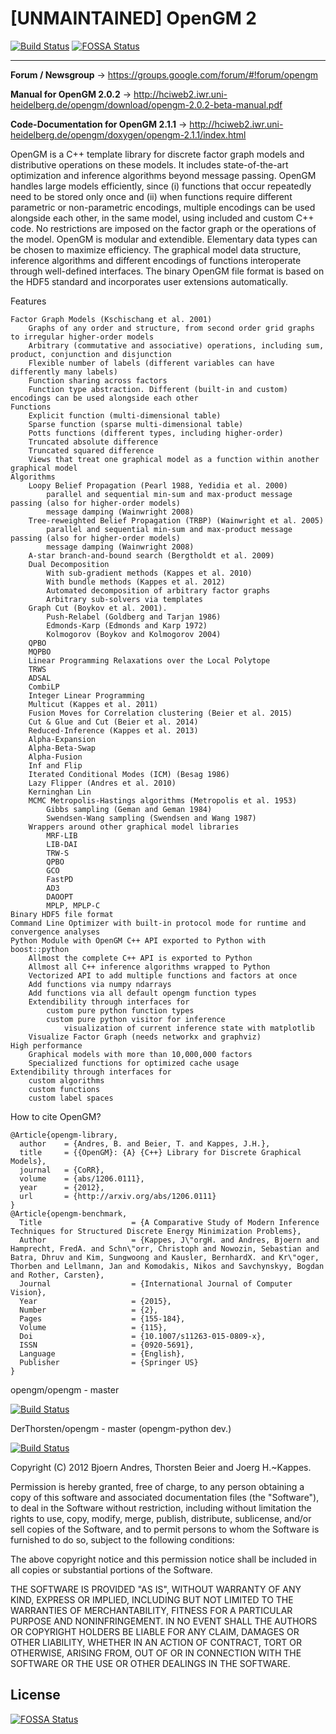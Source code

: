 [UNMAINTAINED] OpenGM 2
================================

[![Build Status](https://travis-ci.org/opengm/opengm.png?branch=master)](https://travis-ci.org/opengm/opengm)
[![FOSSA Status](https://app.fossa.com/api/projects/git%2Bgithub.com%2Fcarloskcheung%2Fopengm.svg?type=shield)](https://app.fossa.com/projects/git%2Bgithub.com%2Fcarloskcheung%2Fopengm?ref=badge_shield)


-----------------------------------------------------------------------------------------------

**Forum / Newsgroup** -> https://groups.google.com/forum/#!forum/opengm

**Manual for OpenGM 2.0.2** -> http://hciweb2.iwr.uni-heidelberg.de/opengm/download/opengm-2.0.2-beta-manual.pdf

**Code-Documentation for OpenGM 2.1.1** -> http://hciweb2.iwr.uni-heidelberg.de/opengm/doxygen/opengm-2.1.1/index.html

OpenGM is a C++ template library for discrete factor graph models and distributive operations on these models. It includes state-of-the-art optimization and inference algorithms beyond message passing. OpenGM handles large models efficiently, since (i) functions that occur repeatedly need to be stored only once and (ii) when functions require different parametric or non-parametric encodings, multiple encodings can be used alongside each other, in the same model, using included and custom C++ code. No restrictions are imposed on the factor graph or the operations of the model. OpenGM is modular and extendible. Elementary data types can be chosen to maximize efficiency. The graphical model data structure, inference algorithms and different encodings of functions interoperate through well-defined interfaces. The binary OpenGM file format is based on the HDF5 standard and incorporates user extensions automatically.

Features

    Factor Graph Models (Kschischang et al. 2001)
        Graphs of any order and structure, from second order grid graphs to irregular higher-order models
        Arbitrary (commutative and associative) operations, including sum, product, conjunction and disjunction
        Flexible number of labels (different variables can have differently many labels)
        Function sharing across factors
        Function type abstraction. Different (built-in and custom) encodings can be used alongside each other
    Functions
        Explicit function (multi-dimensional table)
        Sparse function (sparse multi-dimensional table)
        Potts functions (different types, including higher-order)
        Truncated absolute difference
        Truncated squared difference
        Views that treat one graphical model as a function within another graphical model
    Algorithms
        Loopy Belief Propagation (Pearl 1988, Yedidia et al. 2000)
            parallel and sequential min-sum and max-product message passing (also for higher-order models)
            message damping (Wainwright 2008)
        Tree-reweighted Belief Propagation (TRBP) (Wainwright et al. 2005)
            parallel and sequential min-sum and max-product message passing (also for higher-order models)
            message damping (Wainwright 2008)
        A-star branch-and-bound search (Bergtholdt et al. 2009)
        Dual Decomposition
            With sub-gradient methods (Kappes et al. 2010)
            With bundle methods (Kappes et al. 2012)
            Automated decomposition of arbitrary factor graphs
            Arbitrary sub-solvers via templates
        Graph Cut (Boykov et al. 2001).
            Push-Relabel (Goldberg and Tarjan 1986)
            Edmonds-Karp (Edmonds and Karp 1972)
            Kolmogorov (Boykov and Kolmogorov 2004)
        QPBO
        MQPBO
        Linear Programming Relaxations over the Local Polytope
        TRWS
        ADSAL
        CombiLP
        Integer Linear Programming
        Multicut (Kappes et al. 2011)
        Fusion Moves for Correlation clustering (Beier et al. 2015)
        Cut & Glue and Cut (Beier et al. 2014)
        Reduced-Inference (Kappes et al. 2013)
        Alpha-Expansion
        Alpha-Beta-Swap
        Alpha-Fusion
        Inf and Flip
        Iterated Conditional Modes (ICM) (Besag 1986)
        Lazy Flipper (Andres et al. 2010)
        Kerninghan Lin
        MCMC Metropolis-Hastings algorithms (Metropolis et al. 1953)
            Gibbs sampling (Geman and Geman 1984)
            Swendsen-Wang sampling (Swendsen and Wang 1987)
        Wrappers around other graphical model libraries
            MRF-LIB
            LIB-DAI
            TRW-S
            QPBO
            GCO
            FastPD
            AD3
            DAOOPT
            MPLP, MPLP-C
    Binary HDF5 file format
    Command Line Optimizer with built-in protocol mode for runtime and convergence analyses
    Python Module with OpenGM C++ API exported to Python with boost::python
        Allmost the complete C++ API is exported to Python
        Allmost all C++ inference algorithms wrapped to Python
        Vectorized API to add multiple functions and factors at once
        Add functions via numpy ndarrays
        Add functions via all default opengm function types
        Extendibility through interfaces for
            custom pure python function types
            custom pure python visitor for inference
                visualization of current inference state with matplotlib 
        Visualize Factor Graph (needs networkx and graphviz)
    High performance
        Graphical models with more than 10,000,000 factors
        Specialized functions for optimized cache usage
    Extendibility through interfaces for
        custom algorithms
        custom functions
        custom label spaces

How to cite OpenGM?

    @Article{opengm-library,
      author    = {Andres, B. and Beier, T. and Kappes, J.H.},
      title     = {{OpenGM}: {A} {C++} Library for Discrete Graphical Models},
      journal   = {CoRR},
      volume    = {abs/1206.0111},
      year      = {2012},
      url       = {http://arxiv.org/abs/1206.0111}
    }
    @Article{opengm-benchmark,
      Title                    = {A Comparative Study of Modern Inference Techniques for Structured Discrete Energy Minimization Problems},
      Author                   = {Kappes, J\"orgH. and Andres, Bjoern and Hamprecht, FredA. and Schn\"orr, Christoph and Nowozin, Sebastian and Batra, Dhruv and Kim, Sungwoong and Kausler, BernhardX. and Kr\"oger, Thorben and Lellmann, Jan and Komodakis, Nikos and Savchynskyy, Bogdan and Rother, Carsten},
      Journal                  = {International Journal of Computer Vision},
      Year                     = {2015},
      Number                   = {2},
      Pages                    = {155-184},
      Volume                   = {115},
      Doi                      = {10.1007/s11263-015-0809-x},
      ISSN                     = {0920-5691},
      Language                 = {English},
      Publisher                = {Springer US}
    }


opengm/opengm - master

[![Build Status](https://travis-ci.org/opengm/opengm.png?branch=master)](https://travis-ci.org/opengm/opengm)

DerThorsten/opengm - master  (opengm-python dev.)

[![Build Status](https://travis-ci.org/DerThorsten/opengm.png?branch=master)](https://travis-ci.org/DerThorsten/opengm)

Copyright (C) 2012 Bjoern Andres, Thorsten Beier and Joerg H.~Kappes.

Permission is hereby granted, free of charge, to any person obtaining a copy of this software and associated documentation files (the "Software"), to deal in the Software without restriction, including without limitation the rights to use, copy, modify, merge, publish, distribute, sublicense, and/or sell copies of the Software, and to permit persons to whom the Software is furnished to do so, subject to the following conditions:

The above copyright notice and this permission notice shall be included in all copies or substantial portions of the Software.

THE SOFTWARE IS PROVIDED "AS IS", WITHOUT WARRANTY OF ANY KIND, EXPRESS OR IMPLIED, INCLUDING BUT NOT LIMITED TO THE WARRANTIES OF MERCHANTABILITY, FITNESS FOR A PARTICULAR PURPOSE AND NONINFRINGEMENT. IN NO EVENT SHALL THE AUTHORS OR COPYRIGHT HOLDERS BE LIABLE FOR ANY CLAIM, DAMAGES OR OTHER LIABILITY, WHETHER IN AN ACTION OF CONTRACT, TORT OR OTHERWISE, ARISING FROM, OUT OF OR IN CONNECTION WITH THE SOFTWARE OR THE USE OR OTHER DEALINGS IN THE SOFTWARE.


## License
[![FOSSA Status](https://app.fossa.com/api/projects/git%2Bgithub.com%2Fcarloskcheung%2Fopengm.svg?type=large)](https://app.fossa.com/projects/git%2Bgithub.com%2Fcarloskcheung%2Fopengm?ref=badge_large)